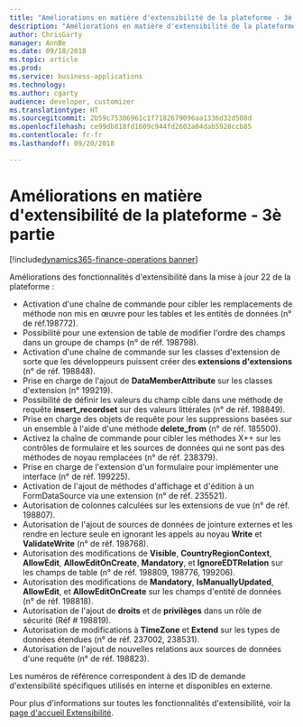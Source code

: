 ```yaml
---
title: "Améliorations en matière d'extensibilité de la plateforme - 3è partie"
description: "Améliorations en matière d'extensibilité de la plateforme - 3è partie"
author: ChrisGarty
manager: AnnBe
ms.date: 09/18/2018
ms.topic: article
ms.prod: 
ms.service: business-applications
ms.technology: 
ms.author: cgarty
audience: developer, customizer
ms.translationtype: HT
ms.sourcegitcommit: 2b59c75306961c1f7182679096aa1336d32d508d
ms.openlocfilehash: ce99db818fd1609c944fd2602a04dab5928ccb85
ms.contentlocale: fr-fr
ms.lasthandoff: 09/20/2018

---
```


# <a name="platform-extensibility-enhancements-wave-3"></a>Améliorations en matière d'extensibilité de la plateforme - 3è partie

[!include[dynamics365-finance-operations banner](../includes/dynamics365-finance-operations.md)]

Améliorations des fonctionnalités d'extensibilité dans la mise à jour 22 de la plateforme :
- Activation d'une chaîne de commande pour cibler les remplacements de méthode non mis en œuvre pour les tables et les entités de données (n° de réf.198772).
- Possibilité pour une extension de table de modifier l'ordre des champs dans un groupe de champs (n° de réf. 198798).
- Activation d'une chaîne de commande sur les classes d'extension de sorte que les développeurs puissent créer des **extensions d'extensions** (n° de réf. 198848).
- Prise en charge de l'ajout de **DataMemberAttribute** sur les classes d'extension (n° 199219).
- Possibilité de définir les valeurs du champ cible dans une méthode de requête **insert_recordset** sur des valeurs littérales (n° de réf. 198849).
- Prise en charge des objets de requête pour les suppressions basées sur un ensemble à l'aide d'une méthode **delete_from** (n° de réf. 185500).
- Activez la chaîne de commande pour cibler les méthodes X++ sur les contrôles de formulaire et les sources de données qui ne sont pas des méthodes de noyau remplacées (n° de réf. 238379).
- Prise en charge de l'extension d'un formulaire pour implémenter une interface (n° de réf. 199225).
- Activation de l'ajout de méthodes d'affichage et d'édition à un FormDataSource via une extension (n° de réf. 235521).
- Autorisation de colonnes calculées sur les extensions de vue (n° de réf. 198807).
- Autorisation de l'ajout de sources de données de jointure externes et les rendre en lecture seule en ignorant les appels au noyau **Write** et **ValidateWrite** (n° de réf. 198768).
- Autorisation des modifications de **Visible**, **CountryRegionContext**, **AllowEdit**, **AllowEditOnCreate**, **Mandatory**, et **IgnoreEDTRelation** sur les champs de table (n° de réf. 198809, 198776, 199206).
- Autorisation des modifications de **Mandatory**, **IsManuallyUpdated**, **AllowEdit**, et **AllowEditOnCreate** sur les champs d'entité de données (n° de réf. 198818).
- Autorisation de l'ajout de **droits** et de **privilèges** dans un rôle de sécurité (Réf # 198819).
- Autorisation de modifications à **TimeZone** et **Extend** sur les types de données étendues (n° de réf. 237002, 238531).
- Autorisation de l'ajout de nouvelles relations aux sources de données d'une requête (n° de réf. 198823).

Les numéros de référence correspondent à des ID de demande d'extensibilité spécifiques utilisés en interne et disponibles en externe.

Pour plus d'informations sur toutes les fonctionnalités d'extensibilité, voir la [page d'accueil Extensibilité](/dynamics365/unified-operations/dev-itpro/extensibility/extensibility-home-page).


